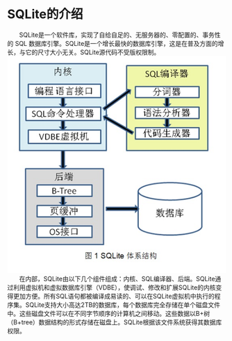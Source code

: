 # SQLite的介绍
&nbsp;&nbsp;&nbsp;&nbsp;&nbsp;&nbsp;&nbsp;SQLite是一个软件库，实现了自给自足的、无服务器的、零配置的、事务性的 SQL 数据库引擎。SQLite是一个增长最快的数据库引擎，这是在普及方面的增长，与它的尺寸大小无关。SQLite源代码不受版权限制。
<img src='SQLite体系结构.jpg'>
&nbsp;&nbsp;&nbsp;&nbsp;&nbsp;&nbsp;&nbsp;在内部，SQLite由以下几个组件组成：内核、SQL编译器、后端。SQLite通过利用虚拟机和虚拟数据库引擎（VDBE），使调试、修改和扩展SQLite的内核变得更加方便。所有SQL语句都被编译成易读的、可以在SQLite虚拟机中执行的程序集。SQLite支持大小高达2TB的数据库，每个数据库完全存储在单个磁盘文件中。这些磁盘文件可以在不同字节顺序的计算机之间移动。这些数据以B+树（B+tree）数据结构的形式存储在磁盘上。SQLite根据该文件系统获得其数据库权限。
